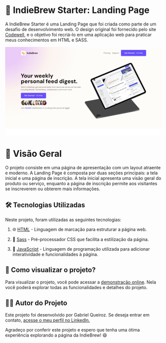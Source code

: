 # 🚀 IndieBrew Starter: Landing Page 

A IndieBrew Starter é uma Landing Page que foi criada como parte de um desafio de desenvolvimento web. O design original foi fornecido pelo site [Codewell](https://www.codewell.cc/), e o objetivo foi recriá-lo em uma aplicação web para praticar meus conhecimentos em HTML e SASS.

![Tela Desktop](./Design/Captura%20de%20Tela%20(13).png)

# 🌟 Visão Geral
O projeto consiste em uma página de apresentação com um layout atraente e moderno. A Landing Page é composta por duas seções principais: a tela inicial e uma página de inscrição. A tela inicial apresenta uma visão geral do produto ou serviço, enquanto a página de inscrição permite aos visitantes se inscreverem ou obterem mais informações. 

## 🛠️ Tecnologias Utilizadas
Neste projeto, foram utilizadas as seguintes tecnologias:

1. 🌐 [HTML](https://developer.mozilla.org/en-US/docs/Web/HTML) - Linguagem de marcação para estruturar a página web.

2. 💅 [Sass](https://sass-lang.com/) - Pré-processador CSS que facilita a estilização da página.

3. 🧪 [JavaScript](https://developer.mozilla.org/pt-BR/docs/Web/JavaScript) - Linguagem de programação utilizada para adicionar interatividade e funcionalidades à página.

## 👀 Como visualizar o projeto?

Para visualizar o projeto, você pode acessar a [demonstração online](https://indie-brew-starter.vercel.app/). Nela você poderá explorar todas as funcionalidades e detalhes do projeto.

## 👨‍💻 Autor do Projeto

Este projeto foi desenvolvido por Gabriel Queiroz. Se deseja entrar em contato, [acesse o meu perfil no LinkedIn.](https://www.linkedin.com/in/gabriel-queiroz-7a1428212/)

Agradeço por conferir este projeto e espero que tenha uma ótima experiência explorando a página da IndieBrew! 😄
